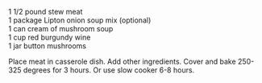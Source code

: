 ---
---

1 1/2 pound stew meat  
1 package Lipton onion soup mix (optional)  
1 can cream of mushroom soup  
1 cup red burgundy wine  
1 jar button mushrooms 

Place meat in casserole dish. Add other ingredients. Cover and bake 250-325 degrees for 3 
hours. Or use slow cooker 6-8 hours.
